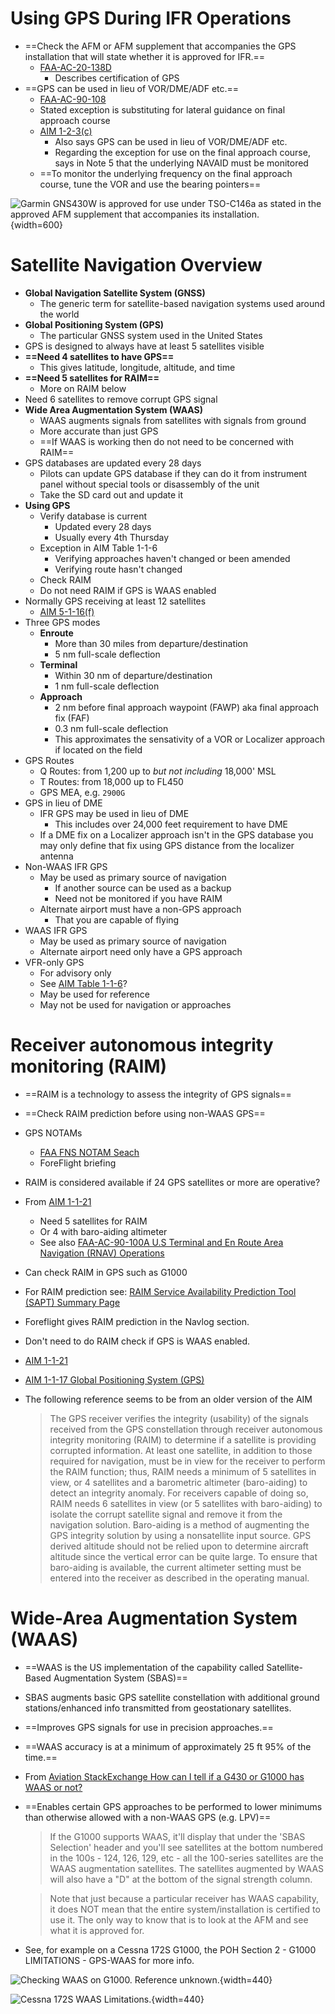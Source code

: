 # Using GPS During IFR Operations

* ==Check the AFM or AFM supplement that accompanies the GPS installation that will state whether it is approved for IFR.==
  * [FAA-AC-20-138D](https://www.faa.gov/documentLibrary/media/Advisory_Circular/AC_20-138D_with_Change_1__2.pdf)
    * Describes certification of GPS
* ==GPS can be used in lieu of VOR/DME/ADF etc.==
  * [FAA-AC-90-108](https://www.faa.gov/documentLibrary/media/Advisory_Circular/AC_90-108_CHG_1.pdf)
  * Stated exception is substituting for lateral guidance on final approach course
  * [AIM 1-2-3(c)](https://www.faa.gov/air_traffic/publications/atpubs/aim_html/chap1_section_2.html#$paragraph1-2-3)
    * Also says GPS can be used in lieu of VOR/DME/ADF etc.
    * Regarding the exception for use on the final approach course, says in Note 5 that the underlying NAVAID must be monitored
  * ==To monitor the underlying frequency on the final approach course, tune the VOR and use the bearing pointers==

![Garmin GNS430W is approved for use under TSO-C146a as stated in the approved AFM supplement that accompanies its installation.](/img/garmin-gns-430w-stc-approved.png){width=600}

# Satellite Navigation Overview

* **Global Navigation Satellite System (GNSS)**
  * The generic term for satellite-based navigation systems used around the world
* **Global Positioning System (GPS)**
  * The particular GNSS system used in the United States
* GPS is designed to always have at least 5 satellites visible
* **==Need 4 satellites to have GPS==**
  * This gives latitude, longitude, altitude, and time
* **==Need 5 satellites for RAIM==**
  * More on RAIM below
* Need 6 satellites to remove corrupt GPS signal
* **Wide Area Augmentation System (WAAS)**
  * WAAS augments signals from satellites with signals from ground
  * More accurate than just GPS
  * ==If WAAS is working then do not need to be concerned with RAIM==
* GPS databases are updated every 28 days
  * Pilots can update GPS database if they can do it from instrument panel without special tools or disassembly of the unit
  * Take the SD card out and update it
* **Using GPS**
  * Verify database is current
    * Updated every 28 days
    * Usually every 4th Thursday
  * Exception in AIM Table 1-1-6
    * Verifying approaches haven't changed or been amended
    * Verifying route hasn't changed
  * Check RAIM
  * Do not need RAIM if GPS is WAAS enabled
* Normally GPS receiving at least 12 satellites
  * [AIM 5-1-16(f)](https://www.faa.gov/air_traffic/publications/atpubs/aim_html/chap5_section_1.html#Vc6MC1203sher)
* Three GPS modes
  * **Enroute**
    * More than 30 miles from departure/destination
    * 5 nm full-scale deflection
  * **Terminal**
    * Within 30 nm of departure/destination
    * 1 nm full-scale deflection
  * **Approach**
    * 2 nm before final approach waypoint (FAWP) aka final approach fix (FAF)
    * 0.3 nm full-scale deflection
    * This approximates the sensativity of a VOR or Localizer approach if located on the field
* GPS Routes
  * Q Routes: from 1,200 up to *but not including* 18,000' MSL
  * T Routes: from 18,000 up to FL450
  * GPS MEA, e.g. `2900G`
* GPS in lieu of DME
  * IFR GPS may be used in lieu of DME
    * This includes over 24,000 feet requirement to have DME
  * If a DME fix on a Localizer approach isn't in the GPS database you may only define that fix using GPS distance from the localizer antenna
* Non-WAAS IFR GPS
  * May be used as primary source of navigation
    * If another source can be used as a backup
    * Need not be monitored if you have RAIM
  * Alternate airport must have a non-GPS approach
    * That you are capable of flying
* WAAS IFR GPS
  * May be used as primary source of navigation
  * Alternate airport need only have a GPS approach
* VFR-only GPS
  * For advisory only
  * See [AIM Table 1-1-6](https://www.faa.gov/air_traffic/publications/atpubs/aim_html/chap1_section_1.html#ffAks301atcn)?
  * May be used for reference
  * May not be used for navigation or approaches

# Receiver autonomous integrity monitoring (RAIM)

* ==RAIM is a technology to assess the integrity of GPS signals==
* ==Check RAIM prediction before using non-WAAS GPS==
* GPS NOTAMs
  * [FAA FNS NOTAM Seach](https://notams.aim.faa.gov/notamSearch)
  * ForeFlight briefing
* RAIM is considered available if 24 GPS satellites or more are operative?
* From [AIM 1-1-21](https://www.faa.gov/air_traffic/publications/atpubs/aim_html/chap1_section_1.html#$paragraph1-1-21)
  * Need 5 satellites for RAIM
  * Or 4 with baro-aiding altimeter
  * See also [FAA-AC-90-100A U.S Terminal and En Route Area Navigation (RNAV) Operations](https://www.faa.gov/regulations_policies/advisory_circulars/index.cfm/go/document.information/documentID/73482)
* Can check RAIM in GPS such as G1000
* For RAIM prediction see: [RAIM Service Availability Prediction Tool (SAPT) Summary Page](https://sapt.faa.gov/default.php)
* Foreflight gives RAIM prediction in the Navlog section.
* Don't need to do RAIM check if GPS is WAAS enabled.
* [AIM 1-1-21](https://www.faa.gov/air_traffic/publications/atpubs/aim_html/chap1_section_1.html#$paragraph1-1-21)
* [AIM 1-1-17 Global Positioning System (GPS)](https://www.faa.gov/air_traffic/publications/atpubs/aim_html/chap1_section_1.html#$paragraph1-1-17)
* The following reference seems to be from an older version of the AIM

  > The GPS receiver verifies the integrity (usability) of the signals received from the GPS constellation through receiver autonomous integrity monitoring (RAIM) to determine if a satellite is providing corrupted information. At least one satellite, in addition to those required for navigation, must be in view for the receiver to perform the RAIM function; thus, RAIM needs a minimum of 5 satellites in view, or 4 satellites and a barometric altimeter (baro-aiding) to detect an integrity anomaly. For receivers capable of doing so, RAIM needs 6 satellites in view (or 5 satellites with baro-aiding) to isolate the corrupt satellite signal and remove it from the navigation solution. Baro-aiding is a method of augmenting the GPS integrity solution by using a nonsatellite input source. GPS derived altitude should not be relied upon to determine aircraft altitude since the vertical error can be quite large. To ensure that baro-aiding is available, the current altimeter setting must be entered into the receiver as described in the operating manual.

# Wide-Area Augmentation System (WAAS)

* ==WAAS is the US implementation of the capability called Satellite-Based Augmentation System (SBAS)==
* SBAS augments basic GPS satellite constellation with additional ground stations/enhanced info transmitted from geostationary satellites.
* ==Improves GPS signals for use in precision approaches.==
* ==WAAS accuracy is at a minimum of approximately 25 ft 95% of the time.==
* From [Aviation StackExchange How can I tell if a G430 or G1000 has WAAS or not?](https://aviation.stackexchange.com/questions/14407/how-can-i-tell-if-a-g430-or-g1000-has-waas-or-not)
* ==Enables certain GPS approaches to be performed to lower minimums than otherwise allowed with a non-WAAS GPS (e.g. LPV)==

  > If the G1000 supports WAAS, it'll display that under the 'SBAS Selection' header and you'll see satellites at the bottom numbered in the 100s - 124, 126, 129, etc - all the 100-series satellites are the WAAS augmentation satellites. The satellites augmented by WAAS will also have a "D" at the bottom of the signal strength column.

  > Note that just because a particular receiver has WAAS capability, it does NOT mean that the entire system/installation is certified to use it. The only way to know that is to look at the AFM and see what it is approved for.

* See, for example on a Cessna 172S G1000, the POH Section 2 - G1000 LIMITATIONS - GPS-WAAS for more info.

![Checking WAAS on G1000. Reference unknown.](/img/g1000_sbas02.jpg){width=440}

![Cessna 172S WAAS Limitations.](/img/c172s-poh-waas-limitation.jpg){width=440}
